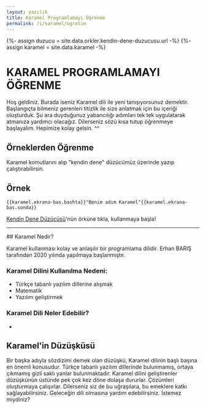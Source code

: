 ```yaml
---
layout: yazılık
title: Karamel Programlamayı Öğrenme
permalink: /i/karamel/ogretim
---
```

{%- assign duzucu = site.data.orkler.kendin-dene-duzucusu.url -%}
{%- assign karamel = site.data.karamel -%}

KARAMEL PROGRAMLAMAYI ÖĞRENME
=============================

Hoş geldiniz. Burada iseniz Karamel dili ile yeni tanışıyorsunuz demektir. Başlangıçta bilmeniz gerenleri titizlik ile size anlatmak için bu içeriği oluşturduk. Şu ara duyduğunuz yabancılığı adımları tek tek uygulatarak atmanıza yardımcı olacağız. Dilerseniz sözü kısa tutup öğrenmeye başlayalım. Hepimize kolay gelsin. ^^

## Örneklerden Öğrenme

Karamel komutlarını alıp "kendin dene" düzücümüz üzerinde yazıp çalıştırabilirsin.

<div class="örnek" markdown="1">

## Örnek

```
{{karamel.ekrana-bas.bashta}}"Benim adım Karamel"{{karamel.ekrana-bas.sonda}}
```

[Kendin Dene Düzücüsü]({{duzucu}})'nün örküne tıkla, kullanmaya başla!
</div>   
<hr>
## Karamel Nedir?

Karamel kullanması kolay ve anlaşılır bir programlama dilidir. Erhan BARIŞ tarafından 2020 yılında yapılmaya başlanmıştır.

### Karamel Dilini Kullanılma Nedeni:

- Türkçe tabanlı yazılım dillerine alışmak
- Matematik
- Yazılım geliştirmek

### Karamel Dili Neler Edebilir?

-


## Karamel'in Düzüşküsü

Bir başka adıyla sözdizimi demek olan düzüşkü, Karamel dilinin başlı başına en önemli konusudur. Türkçe tabanlı yazılım dillerinde bulunmamış, ortaya çıkmamış gizli saklı yanlar bulunmaktadır. Karamel dilini geliştirenler düzüşkünün üstünde pek çok kez döne dolaşa dururlar. Çözümleri oluşturmaya çalışırlar. Dilerseniz siz de bu uğraşılara, bu emeklere katkı sağlayabilirsiniz. Geleceğin dili olmasına yardım edebilirsiniz. İstemez miydiniz?